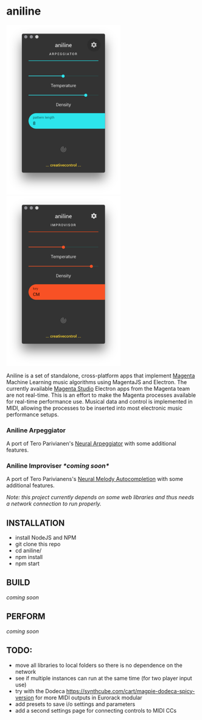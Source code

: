 # aniline

<img src="https://raw.githubusercontent.com/creativecontrol/aniline/master/aniline-arpeggiator/aniline_arpeggiator_main.png" width="300px"><img src="https://raw.githubusercontent.com/creativecontrol/aniline/master/aniline-improvisor/aniline_improvisor_main.png" width="300px">

Aniline is a set of standalone, cross-platform apps that implement [Magenta](https://magenta.tensorflow.org/) Machine Learning music algorithms using MagentaJS and Electron.
The currently available [Magenta Studio](https://magenta.tensorflow.org/studio) Electron apps from the Magenta team are not real-time.
This is an effort to make the Magenta processes available for real-time performance use. Musical data and control is implemented in MIDI, allowing the processes to be inserted into most electronic music performance setups.

### Aniline Arpeggiator
A port of Tero Parivianen's [Neural Arpeggiator](https://codepen.io/teropa/pen/ddqEwj) with some additional features.

### Aniline Improviser *\*coming soon\**
A port of Tero Parivianens's [Neural Melody Autocompletion](https://codepen.io/teropa/pen/gvwwZL) with some additional features.

*Note: this project currently depends on some web libraries and thus needs a network connection to run properly.*

## INSTALLATION
- install NodeJS and NPM
- git clone this repo
- cd aniline/<name of instrument>
- npm install
- npm start

## BUILD
*coming soon*

## PERFORM
*coming soon*

## TODO:
- move all libraries to local folders so there is no dependence on the network
- see if multiple instances can run at the same time (for two player input use)
- try with the Dodeca https://synthcube.com/cart/magpie-dodeca-spicy-version for more MIDI outputs in Eurorack modular
- add presets to save i/o settings and parameters
- add a second settings page for connecting controls to MIDI CCs

